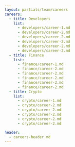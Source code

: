 ```yaml
---
layout: partials/team/careers
careers:
  - title: Developers
    list:
      - developers/career-1.md
      - developers/career-2.md
      - developers/career-2.md
      - developers/career-2.md
      - developers/career-2.md
      - developers/career-2.md
  - title: Finance
    list:
      - finance/career-1.md
      - finance/career-2.md
      - finance/career-2.md
      - finance/career-2.md
      - finance/career-2.md
      - finance/career-2.md
  - title: Crypto
    list:
      - crypto/career-1.md
      - crypto/career-2.md
      - crypto/career-2.md
      - crypto/career-2.md
      - crypto/career-2.md
      - crypto/career-2.md

header:
  - careers-header.md
---
```

